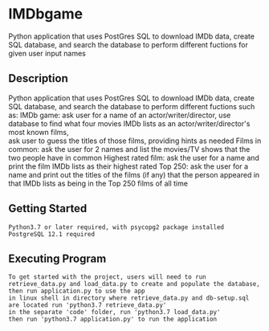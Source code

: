# IMDbgame

   Python application that uses PostGres SQL to download IMDb data, create SQL database,
and search the database to perform different fuctions for given user input names

## Description
Python application that uses PostGres SQL to download IMDb data, create SQL database,
and search the database to perform different fuctions such as:
    IMDb game: ask user for a name of an actor/writer/director, 
                use database to find what four movies IMDb lists as an actor/writer/director's most known films,  
                ask user to guess the titles of those films, providing hints as needed
    Films in common: ask the user for 2 names and list the movies/TV shows that the two people have in common
    Highest rated film: ask the user for a name and print the film IMDb lists as their highest rated
    Top 250: ask the user for a name and print out the titles of the films (if any) that the person appeared in that IMDb lists as being in the Top 250 films of all time
## Getting Started
    Python3.7 or later required, with psycopg2 package installed
    PostgreSQL 12.1 required
## Executing Program
    To get started with the project, users will need to run retrieve_data.py and load_data.py to create and populate the database, then run application.py to use the app
    in linux shell in directory where retrieve_data.py and db-setup.sql are located run 'python3.7 retrieve_data.py'
    in the separate 'code' folder, run 'python3.7 load_data.py'
    then run 'python3.7 application.py' to run the application
    
